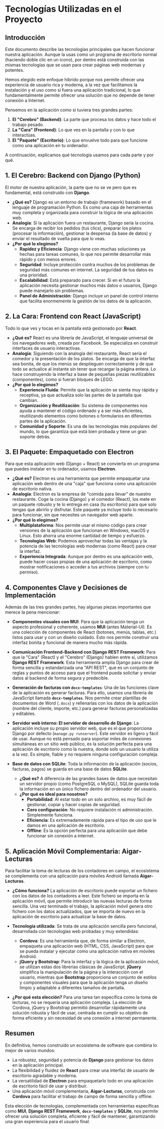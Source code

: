 # Tecnologías Utilizadas en el Proyecto

## Introducción

Este documento describe las tecnologías principales que hacen funcionar nuestra aplicación. Aunque la usas como un programa de escritorio normal (haciendo doble clic en un icono), por dentro está construida con las mismas tecnologías que se usan para crear páginas web modernas y potentes.

Hemos elegido este enfoque híbrido porque nos permite ofrecer una experiencia de usuario rica y moderna, a la vez que facilitamos la instalación y el uso como si fuera una aplicación tradicional, lo que fundamentalmente permite ofrecer una solución que no depende de tener conexión a Internet.

Pensemos en la aplicación como si tuviera tres grandes partes:

1.  **El "Cerebro" (Backend)**: La parte que procesa los datos y hace todo el trabajo pesado.
2.  **La "Cara" (Frontend)**: Lo que ves en la pantalla y con lo que interactúas.
3.  **El "Paquete" (Escritorio)**: Lo que envuelve todo para que funcione como una aplicación en tu ordenador.

A continuación, explicamos qué tecnología usamos para cada parte y por qué.

## 1. El Cerebro: Backend con Django (Python)

El motor de nuestra aplicación, la parte que no se ve pero que es fundamental, está construido con **Django**.

-   **¿Qué es?** Django es un entorno de trabajo (framework) basado en el lenguaje de programación Python. Es como una caja de herramientas muy completa y organizada para construir la lógica de una aplicación web.
-   **Analogía**: Si la aplicación fuera un restaurante, Django sería la cocina. Se encarga de recibir los pedidos (tus clics), preparar los platos (procesar la información), gestionar la despensa (la base de datos) y enviar el resultado de vuelta para que lo veas.
-   **¿Por qué lo elegimos?**
    -   **Rapidez y Eficiencia**: Django viene con muchas soluciones ya hechas para tareas comunes, lo que nos permite desarrollar más rápido y con menos errores.
    -   **Seguridad**: Incluye protección contra muchos de los problemas de seguridad más comunes en internet. La seguridad de tus datos es una prioridad.
    -   **Escalabilidad**: Está preparado para crecer. Si en el futuro la aplicación necesita gestionar muchos más datos o usuarios, Django puede manejarlo sin problemas.
    -   **Panel de Administración**: Django incluye un panel de control interno que facilita enormemente la gestión de los datos de la aplicación.

## 2. La Cara: Frontend con React (JavaScript)

Todo lo que ves y tocas en la pantalla está gestionado por **React**.

-   **¿Qué es?** React es una librería de JavaScript, el lenguaje universal de los navegadores web, creada por Facebook. Se especializa en construir interfaces de usuario interactivas.
-   **Analogía**: Siguiendo con la analogía del restaurante, React sería el comedor y la presentación de los platos. Se encarga de que la interfaz sea bonita, de que los menús se desplieguen correctamente y de que todo se actualice al instante sin tener que recargar la página entera. Lo hace construyendo la interfaz a base de pequeñas piezas reutilizables (componentes), como si fueran bloques de LEGO.
-   **¿Por qué lo elegimos?**
    -   **Experiencia Fluida**: Permite que la aplicación se sienta muy rápida y receptiva, ya que actualiza solo las partes de la pantalla que cambian.
    -   **Organización y Reutilización**: Su sistema de componentes nos ayuda a mantener el código ordenado y a ser más eficientes, reutilizando elementos como botones o formularios en diferentes partes de la aplicación.
    -   **Comunidad y Soporte**: Es una de las tecnologías más populares del mundo, lo que garantiza que está bien probada y tiene un gran soporte detrás.

## 3. El Paquete: Empaquetado con Electron

Para que esta aplicación web (Django + React) se convierta en un programa que puedes instalar en tu ordenador, usamos **Electron**.

-   **¿Qué es?** Electron es una herramienta que permite empaquetar una aplicación web dentro de una "caja" que funciona como una aplicación de escritorio nativa.
-   **Analogía**: Electron es la empresa de "comida para llevar" de nuestro restaurante. Coge la cocina (Django) y el comedor (React), los mete en un paquete robusto y te lo entrega en casa (tu escritorio) para que solo tengas que abrirlo y disfrutar. Este paquete ya incluye todo lo necesario para funcionar, sin que necesites un navegador web aparte.
-   **¿Por qué lo elegimos?**
    -   **Multiplataforma**: Nos permite usar el mismo código para crear versiones de la aplicación que funcionan en Windows, macOS y Linux. Esto ahorra una enorme cantidad de tiempo y esfuerzo.
    -   **Tecnologías Web**: Podemos aprovechar todas las ventajas y la potencia de las tecnologías web modernas (como React) para crear la interfaz.
    -   **Experiencia Integrada**: Aunque por dentro es una aplicación web, puede hacer cosas propias de una aplicación de escritorio, como mostrar notificaciones o acceder a tus archivos (siempre con tu permiso).

## 4. Componentes Clave y Decisiones de Implementación

Además de las tres grandes partes, hay algunas piezas importantes que merece la pena mencionar:

-   **Componentes visuales con MUI**: Para que la aplicación tenga un aspecto profesional y coherente, usamos **MUI** (antes Material-UI). Es una colección de componentes de React (botones, menús, tablas, etc.) listos para usar y con un diseño cuidado. Esto nos permite construir una interfaz bonita y funcional de manera mucho más rápida.

-   **Comunicación Frontend-Backend con Django REST Framework**: Para que la "Cara" (React) y el "Cerebro" (Django) hablen entre sí, utilizamos **Django REST Framework**. Esta herramienta amplía Django para crear de forma sencilla y estandarizada una "API REST", que es un conjunto de reglas y puntos de acceso para que el frontend pueda solicitar y enviar datos al backend de forma segura y predecible.

-   **Generación de facturas con `docx-templates`**: Una de las funciones clave de la aplicación es generar facturas. Para ello, usamos una librería de JavaScript llamada **`docx-templates`**. Nos permite crear plantillas de documentos de Word (`.docx`) y rellenarlas con los datos de la aplicación (nombre del cliente, importe, etc.) para generar facturas personalizadas y editables.

-   **Servidor web interno: El servidor de desarrollo de Django**: La aplicación incluye su propio servidor web, que es el que proporciona Django por defecto (`manage.py runserver`). Este servidor es ligero y fácil de usar. Aunque no está pensado para soportar miles de conexiones simultáneas en un sitio web público, es la solución perfecta para una aplicación de escritorio como la nuestra, donde solo un usuario la utiliza a la vez. Es simple, fiable y no requiere ninguna configuración compleja.

-   **Base de datos con SQLite**: Toda la información de la aplicación (socios, facturas, pagos) se guarda en una base de datos **SQLite**.
    -   **¿Qué es?** A diferencia de las grandes bases de datos que necesitan un servidor propio (como PostgreSQL o MySQL), SQLite guarda toda la información en un único fichero dentro del ordenador del usuario.
    -   **¿Por qué es ideal para nosotros?**
        -   **Portabilidad**: Al estar todo en un solo archivo, es muy fácil de gestionar, copiar y hacer copias de seguridad.
        -   **Cero configuración**: No requiere instalación ni administración. Simplemente funciona.
        -   **Eficiencia**: Es extremadamente rápida para el tipo de uso que le damos en una aplicación de escritorio.
        -   **Offline**: Es la opción perfecta para una aplicación que debe funcionar sin conexión a internet.

## 5. Aplicación Móvil Complementaria: Aigar-Lecturas

Para facilitar la toma de lecturas de los contadores en campo, el ecosistema se complementa con una aplicación para móviles Android llamada **Aigar-Lecturas**.

-   **¿Cómo funciona?** La aplicación de escritorio puede exportar un fichero con los datos de los contadores a leer. Este fichero se importa en la aplicación móvil, que permite introducir las nuevas lecturas de forma sencilla. Una vez terminado el trabajo, la aplicación móvil genera otro fichero con los datos actualizados, que se importa de nuevo en la aplicación de escritorio para actualizar la base de datos.

-   **Tecnología utilizada**: Se trata de una aplicación sencilla pero funcional, desarrollada con tecnologías web probadas y muy extendidas:

    -   **Cordova**: Es una herramienta que, de forma similar a Electron, empaqueta una aplicación web (HTML, CSS, JavaScript) para que se pueda instalar y ejecutar como una aplicación nativa en móviles Android.
    -   **jQuery y Bootstrap**: Para la interfaz y la lógica de la aplicación móvil, se utilizan estas dos librerías clásicas de JavaScript. **jQuery** simplifica la manipulación de la página y la interacción con el usuario, mientras que **Bootstrap** proporciona un conjunto de estilos y componentes visuales para que la aplicación tenga un diseño limpio y adaptable a diferentes tamaños de pantalla.

-   **¿Por qué esta elección?** Para una tarea tan específica como la toma de lecturas, no se requería una aplicación compleja. La elección de Cordova, jQuery y Bootstrap permitió desarrollar rápidamente una solución robusta y fácil de usar, centrada en cumplir su objetivo de forma eficiente y sin necesidad de una conexión a internet permanente.

## Resumen

En definitiva, hemos construido un ecosistema de software que combina lo mejor de varios mundos:

-   La robustez, seguridad y potencia de **Django** para gestionar los datos en la aplicación principal.
-   La flexibilidad y fluidez de **React** para crear una interfaz de usuario de escritorio agradable y moderna.
-   La versatilidad de **Electron** para empaquetarlo todo en una aplicación de escritorio fácil de usar y distribuir.
-   Una aplicación móvil complementaria, **Aigar-Lecturas**, construida con **Cordova** para facilitar el trabajo de campo de forma sencilla y offline.

Esta elección de tecnologías, complementada con herramientas específicas como **MUI**, **Django REST Framework**, **`docx-templates`** y **SQLite**, nos permite ofrecer una solución completa, eficiente y fácil de mantener, garantizando una gran experiencia para el usuario final.
